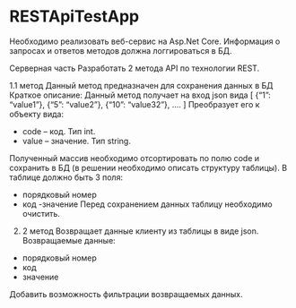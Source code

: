# **RESTApiTestApp**
Необходимо реализовать веб-сервис на Asp.Net Core. Информация о запросах и ответов методов должна логгироваться в БД. 

Серверная часть 
Разработать 2 метода API по технологии REST.

1.1 метод
Данный метод предназначен для сохранения данных в БД
Краткое описание:
	Данный метод получает на вход json вида
[
	{“1”: “value1”},
	{“5”: “value2”},
{“10”: “value32”},
….
]
	Преобразует его к объекту вида:
- code – код. Тип int.
- value – значение. Тип string.

Полученный массив необходимо отсортировать по полю code и сохранить в БД (в решении необходимо описать структуру таблицы). 
В таблице должно быть 3 поля:
- порядковый номер
- код
 -значение
Перед сохранением данных таблицу необходимо очистить.

2. 2 метод
Возвращает данные клиенту из таблицы в виде json. 
Возвращаемые данные:
- порядковый номер
- код
- значение

Добавить возможность фильтрации возвращаемых данных.
